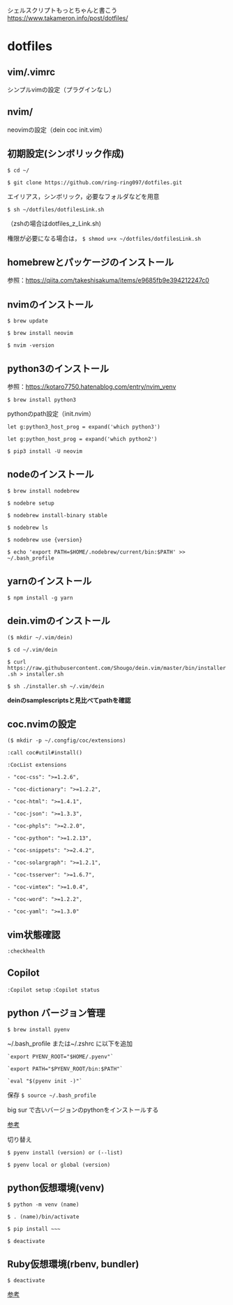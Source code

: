 シェルスクリプトもっとちゃんと書こう
https://www.takameron.info/post/dotfiles/

# dotfiles
## vim/.vimrc
シンプルvimの設定（プラグインなし）

## nvim/
neovimの設定（dein coc init.vim）

## 初期設定(シンボリック作成)
`$ cd ~/`

`$ git clone https://github.com/ring-ring097/dotfiles.git`

エイリアス，シンボリック，必要なフォルダなどを用意

`$ sh ~/dotfiles/dotfilesLink.sh`

（zshの場合はdotfiles_z_Link.sh)

権限が必要になる場合は，
`$ shmod u+x ~/dotfiles/dotfilesLink.sh`

## homebrewとパッケージのインストール

参照：https://qiita.com/takeshisakuma/items/e9685fb9e394212247c0

## nvimのインストール 
`$ brew update`

`$ brew install neovim`

`$ nvim -version`

## python3のインストール
参照：https://kotaro7750.hatenablog.com/entry/nvim_venv

`$ brew install python3`

pythonのpath設定（init.nvim）

`let g:python3_host_prog = expand('which python3')`

`let g:python_host_prog = expand('which python2')`

`$ pip3 install -U neovim`

## nodeのインストール
`$ brew install nodebrew`

`$ nodebre setup`

`$ nodebrew install-binary stable`

`$ nodebrew ls`

`$ nodebrew use {version}`

`$ echo 'export PATH=$HOME/.nodebrew/current/bin:$PATH' >> ~/.bash_profile`

## yarnのインストール
`$ npm install -g yarn`


## dein.vimのインストール
`($ mkdir ~/.vim/dein)`

`$ cd ~/.vim/dein`

`$ curl https://raw.githubusercontent.com/Shougo/dein.vim/master/bin/installer.sh > installer.sh`

`$ sh ./installer.sh ~/.vim/dein`

**deinのsamplescriptsと見比べてpathを確認**

## coc.nvimの設定
`($ mkdir -p ~/.congfig/coc/extensions)`

`:call coc#util#install()`

`:CocList extensions`

    - "coc-css": ">=1.2.6",

    - "coc-dictionary": ">=1.2.2",
    
    - "coc-html": ">=1.4.1",
    
    - "coc-json": ">=1.3.3",
    
    - "coc-phpls": ">=2.2.0",
    
    - "coc-python": ">=1.2.13",
    
    - "coc-snippets": ">=2.4.2",
    
    - "coc-solargraph": ">=1.2.1",
    
    - "coc-tsserver": ">=1.6.7",
    
    - "coc-vimtex": ">=1.0.4",
    
    - "coc-word": ">=1.2.2",
    
    - "coc-yaml": ">=1.3.0"

## vim状態確認
`:checkhealth`

## Copilot
`:Copilot setup`
`:Copilot status`


## python バージョン管理
`$ brew install pyenv`

\~/.bash_profile または\~/.zshrc に以下を追加

	`export PYENV_ROOT="$HOME/.pyenv"`
	
	`export PATH="$PYENV_ROOT/bin:$PATH"`
	
	`eval "$(pyenv init -)"`

保存
`$ source ~/.bash_profile`

big sur で古いバージョンのpythonをインストールする

[参考](https://qiita.com/shimajiroxyz/items/788811730c152b18c997)

切り替え

`$ pyenv install (version) or (--list)`

`$ pyenv local or global (version)`

## python仮想環境(venv)
`$ python -m venv (name)`

`$ . (name)/bin/activate`

`$ pip install ~~~`

`$ deactivate`

## Ruby仮想環境(rbenv, bundler)

`$ deactivate`

[参考](https://yumegori.com/mac-gem-install20191106)
